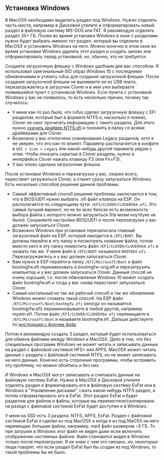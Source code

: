 ## Установка Windows

В MacOSX необходимо выделить раздел под Windows. Нужно отделить часть места, например в Дисковой утилите и отформатировать новый раздел в файловую систему MS-DOS или FAT. Я рекомендую отделять раздел 30+ ГБ. Позже во время установки Windows в окне с разделами нужно будет выбрать именно тот раздел, который вы отделили в MacOSX и установить Windows на него. Можно конечно в этом окне во время установки Windows удалить этот раздел и создать заново или отформатировать перед установкой, но, обычно, это не требуется.

Создаете загрузочную флешку с Windows удобным для вас способом. Я использовал оригинальный ISO образ Windows 10 с последними обновлениями и утилиту rufus для создания загрузочной флешки. После создания загрузочной флешки не вынимаете ее из USB порта, перезагружаетесь в загрузчик Clover и в нем уже выбираете появившийся пункт с установкой Windows. Если пункта с установкой Windows у вас не появилось, то есть несколько причин, почему так случилось:

- У меня как-то раз было, что rufus сделал загрузочную флешку с EFI разделом, который был в формате NTFS и, насколько я помню, Clover не смог прочитать информацию с такого раздела. Для этого нужно [скачать драйвер NTFS.efi](https://applelife.ru/threads/clover.42089/) и положить в папку со всеми драйверами для Clover.
- Возможно у вас отключено сканирование Legacy разделов, хотя я не уверен, что это как-то влияет. Параметр располагается в конфиге в `GUI > Scan > Legacy` или какой-нибудь другой параметр рядом с этим. Чтобы показать скрытые в Clover разделы, нужно в интерфейсе Clover нажать клавишу F3 (или Fn+F3).
- У вас плохо сделана загрузочная флешка.

После установки Windows и перезагрузки у вас, скорее всего, перестанет загружаться Clover, а станет сразу запускаться Windows. Есть несколько способов решения данной проблемы.

- Самый эффективный способ решения проблемы заключается в том, что в BIOS/UEFI нужно выбрать .efi файл кловера на ESP. Он располагается по следующему пути: `/EFI/CLOVER/CLOVERX64.efi`. Это самый лучший вариант, но не во всех биосах есть возможность выбора файла с которого можно загрузиться (На моем ноутбуке не было). Сохраняете настройки BIOS/UEFI и после перезагрузки у вас должен запускаться Clover.
- Возможно Windows при установке перезаписала главный загрузочный файл на ESP, который находится в `/EFI/BOOT`. Вы должны перейти в эту папку и посмотреть название файла, потом вместо него в эту папку поместить файл `/EFI/CLOVER/CLOVERX64.efi` и назвать так же. У меня файл в `/EFI/BOOT` назывался `BOOTX64.efi`.  Перезагружаетесь и у вас должен запускаться Clover.
- Вам нужно в ESP перейти в папку `/EFI/Microsoft/Boot` и файл bootmgfw.efi переименовать в bootmgfw-orig.efi и перезагрузить компьютер и у вас должен запускаться Clover. Данный способ не очень хороший, т.к. после обвновления Windows 10 может создать файл bootmgfw.efi и тогда у вас снова перестанет запускаться Clover.
- Самый костальный но так же рабочий способ и так же обновление Windows может сломать такой способ. На ESP файл `/EFI/Microsoft/Boot/bootmgfw.efi` (иногда он называется bootmgrfw.efi) переименовываете в любой другой, например mywin.efi. Потом файл `/EFI/CLOVER/CLOVERX64.efi` перемещаете в `/EFI/Microsoft/Boot` и называете bootmgfw.efi. Дальше действуете по [инструкции с форума 4pda](https://4pda.ru/forum/index.php?showtopic=84979&view=findpost&p=79185441).

Потом я рекомендую создать 3 раздел, который будет использоваться для обмена файлами между Windows и MacOSX. Дело в том, что без специальных программ Windows не может читать и записывать данные на раздел с файловой системой HFS+ или APFS. MacOSX может читать данные с раздела с файловой системой NTFS, но не может записывать на него данные.  Конечно есть сторонние программы, чтобы исправить эту проблему, но можно обойтись и без них.

И Windows и MacOSX могут записывать и считывать данные на файловую систему ExFat. Нужно в MacOSX в Дисковой утилите отделить раздел и форматировать его в файловую систему ExFat или в Windows в "Управление дисками", сжать какой-нибудь NTFS раздел, а потом отформатировать его в ExFat. Этот раздел ExFat и будет разделом для файлов и файлы, которые вы переместили/скопировали на разедл с файловой системой ExFat будет доступен и в Windows.

У меня на SSD есть 3 раздела: NTFS, APFS, ExFat. Раздел с файловой системой ExFat я сделал из под MacOSX и когда я из под MaOSX на него перемещаю большие файлы, например .mp4 файл размером ~5 ГБ. То при загрузке в Windows этот файл не виден даже если включить отображение системных файлов. Файл становится виден в Windows только после перезагрузки. Я не знаю с чем это связано, но, некоторые люди говорят, что если раздел ExFat был бы создан из под Windows, то такой проблемы бы не было.